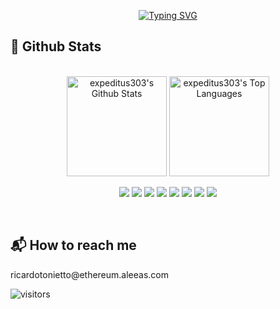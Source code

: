 <p align = "center">
<a href="https://git.io/typing-svg"><img src="https://readme-typing-svg.demolab.com?font=Fira+Code&pause=1000&color=FFFFFF&background=0d1117&center=true&vCenter=true&width=435&lines=Hello%2C+World!;I'm+Ricardo+Tonietto" alt="Typing SVG" /></a>
</p>

<h2>📃 Github Stats</h2>


<br/>

<div align="center">
    <a href="#"><img alt="expeditus303's Github Stats" src="https://github-readme-stats.vercel.app/api?username=expeditus303&show_icons=true&include_all_commits=true&count_private=true&theme=dracula&hide_border=true" height="160"/></a>
    <a href="#"><img alt="expeditus303's Top Languages" src="https://github-readme-stats.vercel.app/api/top-langs/?username=expeditus303&langs_count=10&layout=compact&theme=dracula&hide_border=true&" height="160"/></a>
    <br/>
  </div>
  
  <p align="center">
  <img src="https://img.shields.io/badge/javascript%20-%23323330.svg?&style=for-the-badge&logo=javascript&logoColor=white"/>
  <img src="https://img.shields.io/badge/react%20-323542.svg?&style=for-the-badge&logo=react&logoColor=white"/>
  <img src="https://img.shields.io/badge/html5%20-%23E34F26.svg?&style=for-the-badge&logo=html5&logoColor=white"/> 
  <img src="https://img.shields.io/badge/css3%20-%231572B6.svg?&style=for-the-badge&logo=css3&logoColor=white"/> 
  <img src="https://img.shields.io/badge/python%20-%2314354C.svg?&style=for-the-badge&logo=python&logoColor=white"/> 
  <img src="https://img.shields.io/badge/git%20-%23F05033.svg?&style=for-the-badge&logo=git&logoColor=white"/> 
  <img src="https://img.shields.io/badge/github%20-%23121011.svg?&style=for-the-badge&logo=github&logoColor=white"/>
  <img src="https://img.shields.io/badge/linux%20-E95420.svg?&style=for-the-badge&logo=linux&logoColor=white"/>
</p>
<br>

<h2>📬 How to reach me</h2>
</>
    <p>ricardotonietto@ethereum.aleeas.com</p>

![visitors](https://visitor-badge-reloaded.herokuapp.com/badge?page_id=expeditus303&color=00cf0)


<!---
expeditus303/expeditus303 is a ✨ special ✨ repository because its `README.md` (this file) appears on your GitHub profile.
You can click the Preview link to take a look at your changes. https://javascript.plainenglish.io/how-to-make-custom-language-badges-for-your-profile-using-shields-io-d2aeaf016b6b
--->
